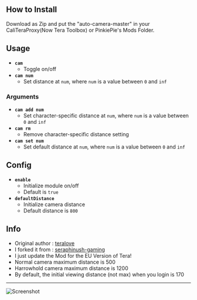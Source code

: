 ## How to Install
Download as Zip and put the "auto-camera-master" in your CaliTeraProxy(Now Tera Toolbox) or PinkiePie's Mods Folder.

## Usage
- __`cam`__
  - Toggle on/off
- __`cam num`__
  - Set distance at `num`, where `num` is a value between `0` and `inf`
### Arguments
- __`cam add num`__
  - Set character-specific distance at `num`, where `num` is a value between `0` and `inf`
- __`cam rm`__
  - Remove character-specific distance setting
- __`cam set num`__
  - Set default distance at `num`, where `num` is a value between `0` and `inf`

## Config
- __`enable`__
  - Initialize module on/off
  - Default is `true`
- __`defaultDistance`__
  - Initialize camera distance
  - Default distance is `800`

## Info
- Original author : [teralove](https://github.com/teralove)
- I forked it from : [seraphinush-gaming](https://github.com/seraphinush-gaming)
- I just update the Mod for the EU Version of Tera!
- Normal camera maximum distance is 500
- Harrowhold camera maximum distance is 1200
- By default, the initial viewing distance (not max) when you login is 170

---
![Screenshot](http://i.imgur.com/LzxGSgm.jpg)
